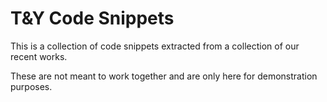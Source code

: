 # T&Y Code Snippets

This is a collection of code snippets extracted from a collection of our recent works.  

These are not meant to work together and are only here for demonstration purposes.
